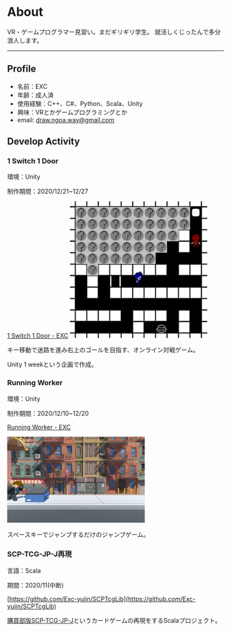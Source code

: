 # About
VR・ゲームプログラマー見習い。まだギリギリ学生。
就活しくじったんで多分浪人します。

---

## Profile
- 名前：EXC
- 年齢：成人済
- 使用経験：C++、C#、Python、Scala、Unity
- 興味：VRとかゲームプログラミングとか
- email: draw.ngoa.way@gmail.com

## Develop Activity
### 1 Switch 1 Door

環境：Unity

制作期間：2020/12/21~12/27

[1 Switch 1 Door - EXC](https://unityroom.com/games/exc_one_switch_one_door)
<img src="./Images/exc_one_switch_one_door_screenshot.png" width="320">

キー移動で迷路を進み右上のゴールを目指す、オンライン対戦ゲーム。

Unity 1 weekという企画で作成。

### Running Worker

環境：Unity

制作期間：2020/12/10~12/20

[Running Worker - EXC](https://unityroom.com/games/exc_create_with_code)

<img src="./Images/exc_create_with_code_screenshot.jpg" width="320">

スペースキーでジャンプするだけのジャンプゲーム。

### SCP-TCG-JP-J再現

言語：Scala

期間：2020/11(中断)

[https://github.com/Exc-yujin/SCPTcgLib](https://github.com/Exc-yujin/SCPTcgLib)

[購買部版SCP-TCG-JP-J](https://gamerch.com/scp-tcg-jp-pd/)というカードゲームの再現をするScalaプロジェクト。

